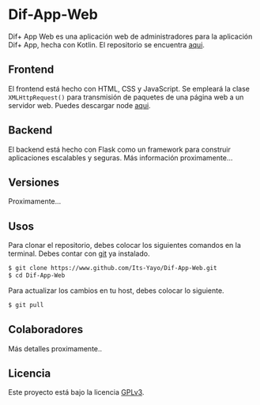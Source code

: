 # Dif-App-Web
Dif+ App Web es una aplicación web de administradores para la aplicación Dif+ App, hecha con Kotlin. El repositorio se encuentra [aqui](https://www.github.com/Its-Yayo/Dif-App).

## Frontend
El frontend está hecho con HTML, CSS y JavaScript. Se empleará la clase ```XMLHttpRequest()``` para transmisión de paquetes de una página web a un servidor web. Puedes descargar node 
[aqui](https://nodejs.org/en/download).

## Backend
El backend está hecho con Flask como un framework para construir aplicaciones escalables y seguras. Más información proximamente...

## Versiones
Proximamente...

## Usos
Para clonar el repositorio, debes colocar los siguientes comandos en la terminal. Debes contar con [git](https://git-scm.com/downloads) ya instalado. 
```bash
$ git clone https://www.github.com/Its-Yayo/Dif-App-Web.git
$ cd Dif-App-Web
```
Para actualizar los cambios en tu host, debes colocar lo siguiente.
```bash
$ git pull
```

## Colaboradores
Más detalles proximamente..

## Licencia
Este proyecto está bajo la licencia [GPLv3](https://www.gnu.org/licenses/gpl-3.0.html). 
